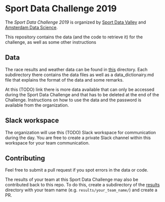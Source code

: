 # Sport Data Challenge 2019

The _Sport Data Challenge 2019_ is organized by [Sport Data Valley](https://sportdatavalley.nl) and [Amsterdam Data Science](https://amsterdamdatascience.nl/).

This repository contains the data (and the code to retrieve it) for the challenge, as well as some other instructions

## Data
The race results and weather data can be found in [this](data) directory.
Each subdirectory there contains the data files as well as a data_dictionairy.md file that explains the format of the data and some remarks.

At this (TODO) link there is more data available that can only be accessed during the Sport Data Challenge and that has to be deleted at the end of the Challenge.
Instructions on how to use the data and the password is available from the organization.

## Slack workspace
The organization will use this (TODO) Slack workspace for communication during the day.
You are free to create a private Slack channel within this workspace for your team communication.


## Contributing
Feel free to submit a pull request if you spot errors in the data or code.

The results of your team at this Sport Data Challenge may also be contributed back to this repo.
To do this, create a subdirectory of the [results](results/) directory with your team name (e.g. `results/your_team_name/`) and create a PR.
